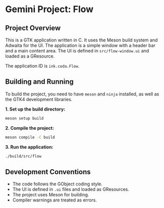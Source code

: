 # Gemini Project: Flow

## Project Overview

This is a GTK application written in C. It uses the Meson build system and Adwaita for the UI. The application is a simple window with a header bar and a main content area. The UI is defined in `src/flow-window.ui` and loaded as a GResource.

The application ID is `ink.coda.Flow`.

## Building and Running

To build the project, you need to have `meson` and `ninja` installed, as well as the GTK4 development libraries.

**1. Set up the build directory:**

```bash
meson setup build
```

**2. Compile the project:**

```bash
meson compile -C build
```

**3. Run the application:**

```bash
./build/src/flow
```

## Development Conventions

*   The code follows the GObject coding style.
*   The UI is defined in `.ui` files and loaded as GResources.
*   The project uses Meson for building.
*   Compiler warnings are treated as errors.
